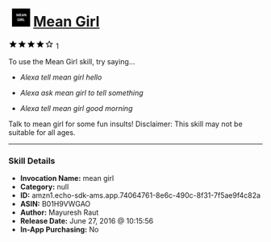 # &nbsp;<img src="skill_icon" alt="Mean Girl icon" width="36"> [Mean Girl](http://alexa.amazon.com/#skills/amzn1.echo-sdk-ams.app.74064761-8e6c-490c-8f31-7f5ae9f4c82a)
![4 stars](../../images/ic_star_black_18dp_1x.png)![4 stars](../../images/ic_star_black_18dp_1x.png)![4 stars](../../images/ic_star_black_18dp_1x.png)![4 stars](../../images/ic_star_black_18dp_1x.png)![4 stars](../../images/ic_star_border_black_18dp_1x.png) 1

To use the Mean Girl skill, try saying...

* *Alexa tell mean girl hello*

* *Alexa ask mean girl to tell something*

* *Alexa tell mean girl good morning*

Talk to mean girl for some fun insults!
Disclaimer: This skill may not be suitable for all ages.

***

### Skill Details

* **Invocation Name:** mean girl
* **Category:** null
* **ID:** amzn1.echo-sdk-ams.app.74064761-8e6c-490c-8f31-7f5ae9f4c82a
* **ASIN:** B01H9VWGAO
* **Author:** Mayuresh Raut
* **Release Date:** June 27, 2016 @ 10:15:56
* **In-App Purchasing:** No
